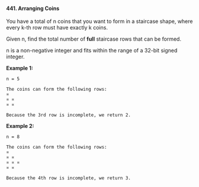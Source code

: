 #### 441. Arranging Coins

You have a total of n coins that you want to form in a staircase shape, where every k-th row must have exactly k coins.

Given n, find the total number of **full** staircase rows that can be formed.

n is a non-negative integer and fits within the range of a 32-bit signed integer.

**Example 1:**

```
n = 5

The coins can form the following rows:
¤
¤ ¤
¤ ¤

Because the 3rd row is incomplete, we return 2.
```

**Example 2:**

```
n = 8

The coins can form the following rows:
¤
¤ ¤
¤ ¤ ¤
¤ ¤

Because the 4th row is incomplete, we return 3.
```